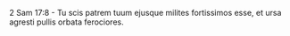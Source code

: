2 Sam 17:8 - Tu scis patrem tuum ejusque milites fortissimos esse, et ursa agresti pullis orbata ferociores. 